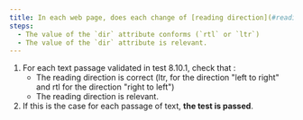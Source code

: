 ```yaml
---
title: In each web page, does each change of [reading direction](#reading-direction) (attribute `dir`) check these conditions?
steps:
  - The value of the `dir` attribute conforms (`rtl` or `ltr`)
  - The value of the `dir` attribute is relevant.
---
```


1. For each text passage validated in test 8.10.1, check that :
   - The reading direction is correct (ltr, for the direction "left to right" and rtl for the direction "right to left")
   - The reading direction is relevant.
2. If this is the case for each passage of text, **the test is passed**.
